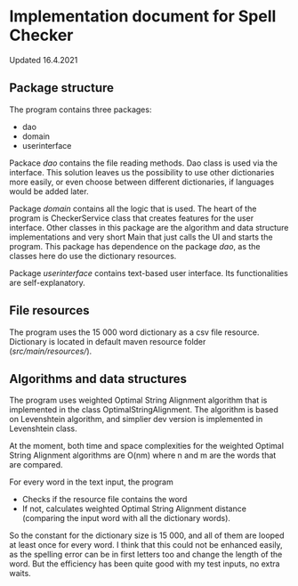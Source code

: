 # Implementation document for Spell Checker

Updated 16.4.2021

## Package structure

The program contains three packages:

* dao
* domain
* userinterface

Packace _dao_ contains the file reading methods. Dao class is used via the interface.
This solution leaves us the possibility to use other dictionaries more easily, or even choose between different dictionaries, if languages would be added later.

Package _domain_ contains all the logic that is used.
The heart of the program is CheckerService class that creates features for the user interface.
Other classes in this package are the algorithm and data structure implementations and very short Main that just calls the UI and starts the program.
This package has dependence on the package _dao_, as the classes here do use the dictionary resources.

Package _userinterface_ contains text-based user interface. Its functionalities are self-explanatory.

## File resources

The program uses the 15 000 word dictionary as a csv file resource. 
Dictionary is located in default maven resource folder (_src/main/resources/_).

## Algorithms and data structures

The program uses weighted Optimal String Alignment algorithm that is implemented in the class OptimalStringAlignment.
The algorithm is based on Levenshtein algorithm, and simplier dev version is implemented in Levenshtein class.

At the moment, both time and space complexities for the weighted Optimal String Alignment algorithms are O(nm) where n and m are the words that are compared.

For every word in the text input, the program
* Checks if the resource file contains the word
* If not, calculates weighted Optimal String Alignment distance (comparing the input word with all the dictionary words).

So the constant for the dictionary size is 15 000, and all of them are looped at least once for every word.
I think that this could not be enhanced easily, as the spelling error can be in first letters too and change the length of the word.
But the efficiency has been quite good with my test inputs, no extra waits.
